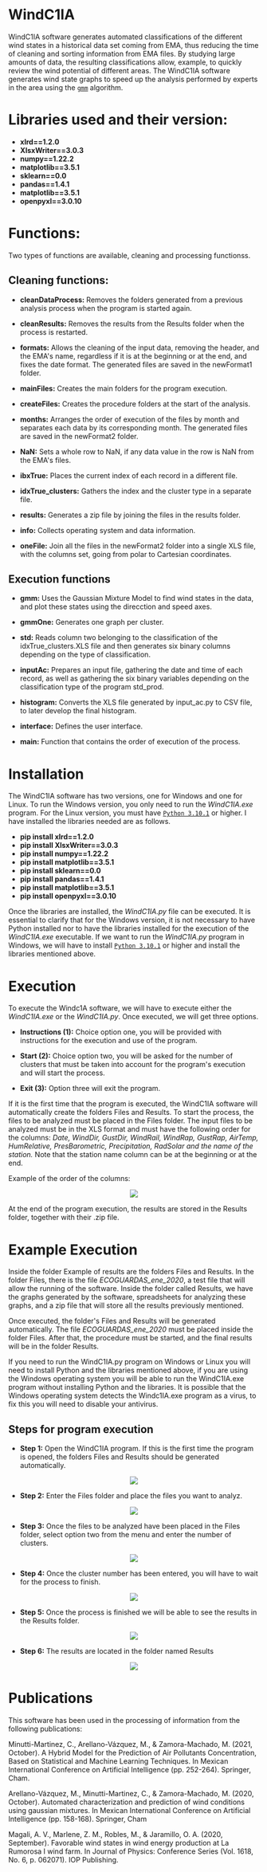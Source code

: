 
# WindC1IA
WindC1IA software generates automated classifications of the different wind states in a historical data set coming from  EMA, thus reducing the time of cleaning and sorting information from  EMA files. By studying large amounts of data,  the resulting classifications allow, example, to quickly review the wind potential of different areas. The WindC1IA software generates wind state graphs to speed up the analysis performed by experts in the area using the [`gmm`](https://scikit-learn.org/stable/modules/mixture.html) algorithm. 

# Libraries used and their version:

- **xlrd==1.2.0**
- **XlsxWriter==3.0.3**
- **numpy==1.22.2**
- **matplotlib==3.5.1**
- **sklearn==0.0**
- **pandas==1.4.1**
- **matplotlib==3.5.1**
- **openpyxl==3.0.10**

# Functions:

Two types of functions are available, cleaning and processing functionss.

## Cleaning functions:

- **cleanDataProcess:** Removes the folders generated from a previous analysis process when the program is started again.

- **cleanResults:** Removes the results from the Results folder when the process is restarted.

- **formats:** Allows the cleaning of the input data, removing the header, and the EMA's name, regardless if it is at the beginning or at the end, and fixes the date format. The generated files are saved in the newFormat1 folder.

- **mainFiles:** Creates the main folders for the program execution.

- **createFiles:** Creates the procedure folders at the start of the analysis.

- **months:** Arranges the order of execution of the files by month and separates each data by its corresponding month. The generated files are saved in the newFormat2 folder.

- **NaN:** Sets a whole row to NaN, if any data value in the row is NaN from the EMA's files.

- **ibxTrue:** Places the current index of each record in a different file.

- **idxTrue_clusters:** Gathers the index and the cluster type in a separate file.

- **results:** Generates a zip file by joining the files in the results folder.

- **info:** Collects operating system and data information.

- **oneFile:** Join all the files in the newFormat2 folder into a single XLS file, with the columns set, going from polar to Cartesian coordinates.

## Execution functions

- **gmm:** Uses the Gaussian Mixture Model to find wind states in the data, and plot these states using the direcction and speed axes.

- **gmmOne:** Generates one graph per cluster.

- **std:** Reads column two belonging to the classification of the idxTrue_clusters.XLS file and then generates six binary columns depending on the type of classification.

- **inputAc:** Prepares an input file, gathering the date and time of each record, as well as gathering the six binary variables depending on the classification type of the program std_prod.

- **histogram:** Converts the XLS file generated by input_ac.py to CSV file, to later develop the final histogram.

- **interface:** Defines the user interface.

- **main:**  Function that contains the order of execution of the process.

# Installation
The WindC1IA software has two versions, one for Windows and one for Linux. To run the Windows version, you only need to run the *WindC1IA.exe* program. For the Linux version, you must have [`Python 3.10.1`](https://www.python.org/downloads/)  or higher. I have installed the libraries needed are as follows.

- **pip install xlrd==1.2.0**
- **pip install XlsxWriter==3.0.3**
- **pip install numpy==1.22.2**
- **pip install matplotlib==3.5.1**
- **pip install sklearn==0.0**
- **pip install pandas==1.4.1**
- **pip install matplotlib==3.5.1**
- **pip install openpyxl==3.0.10**

Once the libraries are installed, the *WindC1IA.py* file can be executed. It is essential to clarify that for the Windows version, it is not necessary to have Python installed nor to have the libraries installed for the execution of the *WindC1IA.exe* executable. If we want to run the *WindC1IA.py* program in Windows, we will have to install [`Python 3.10.1`](https://www.python.org/downloads/) or higher and install the libraries mentioned above.

# Execution
To execute the Windc1A software, we will have to execute either the *WindC1IA.exe* or the *WindC1IA.py*. Once executed, we will get three options.

- **Instructions (1):** Choice option one, you will be provided with instructions for the execution and use of the program.

- **Start (2):** Choice option two, you will be asked for the number of clusters that must be taken into account for the program's execution and will start the process.

- **Exit (3):**  Option three will exit the program.

If it is the first time that the program is executed, the WindC1IA software will automatically create the folders Files and Results. To start the process, the files to be analyzed must be placed in the Files folder. The input files to be analyzed must be in the XLS format and must have the following order for the columns: *Date, WindDir, GustDir, WindRail, WindRap, GustRap, AirTemp, HumRelative, PresBarometric, Precipitation, RadSolar and the name of the station.* Note that the station name column can be at the beginning or at the end.

Example of the order of the columns:

<p align="center">
  <img src="./images/ExampleCols.png">
</p>

At the end of the program execution, the results are stored in the Results folder, together with their .zip file.

# Example Execution
Inside the folder Example of results are the folders Files and Results. In the folder Files, there is the file *ECOGUARDAS_ene_2020*, a test file that will allow the running of the software. Inside the folder called Results, we have the graphs generated by the software, spreadsheets for analyzing these graphs, and a zip file that will store all the results previously mentioned.

Once executed, the folder's Files and Results will be generated automatically. The file *ECOGUARDAS_ene_2020* must be placed inside the folder Files. After that, the procedure must be started, and the final results will be in the folder Results.

If you need to run the WindC1IA.py program on Windows or Linux you will need to install Python and the libraries mentioned above, if you are using the Windows operating system you will be able to run the WindC1IA.exe program without installing Python and the libraries. It is possible that the Windows operating system detects the Windc1IA.exe program as a virus, to fix this you will need to disable your antivirus.

## Steps for program execution
- **Step 1:** Open the WindC1IA program. If this is the first time the program is opened, the folders Files and Results should be generated automatically.

<p align="center">
  <img src="./images/ProgramExecution1.png">
</p>


- **Step 2:** Enter the Files folder and place the files you want to analyz.

<p align="center">
  <img src="./images/ProgramExecution2.png">
</p>

- **Step 3:** Once the files to be analyzed have been placed in the Files folder, select option two from the menu and enter the number of clusters.

<p align="center">
  <img src="./images/ProgramExecution3.png">
</p>

- **Step 4:** Once the cluster number has been entered, you will have to wait for the process to finish.

<p align="center">
  <img src="./images/ProgramExecution4.png">
</p>

- **Step 5:** Once the process is finished we will be able to see the results in the Results folder.

<p align="center">
  <img src="./images/ProgramExecution5.png">
</p>

- **Step 6:** The results are located in the folder named Results

<p align="center">
  <img src="./images/ProgramExecution6.png">
</p>

# Publications

This software has been used in the processing of information from the following publications:

Minutti-Martinez, C., Arellano-Vázquez, M., & Zamora-Machado, M. (2021, October). A Hybrid Model for the Prediction of Air Pollutants Concentration, Based on Statistical and Machine Learning Techniques. In Mexican International Conference on Artificial Intelligence (pp. 252-264). Springer, Cham.

Arellano-Vázquez, M., Minutti-Martinez, C., & Zamora-Machado, M. (2020, October). Automated characterization and prediction of wind conditions using gaussian mixtures. In Mexican International Conference on Artificial Intelligence (pp. 158-168). Springer, Cham

Magali, A. V., Marlene, Z. M., Robles, M., & Jaramillo, O. A. (2020, September). Favorable wind states in wind energy production at La Rumorosa I wind farm. In Journal of Physics: Conference Series (Vol. 1618, No. 6, p. 062071). IOP Publishing.
